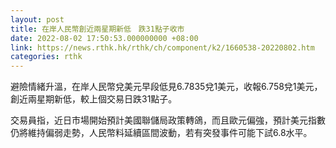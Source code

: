 ```yaml
---
layout: post
title: 在岸人民幣創近兩星期新低　跌31點子收市
date: 2022-08-02 17:50:53.000000000 +08:00
link: https://news.rthk.hk/rthk/ch/component/k2/1660538-20220802.htm
categories: rthk
---
```


避險情緒升溫，在岸人民幣兌美元早段低見6.7835兌1美元，收報6.758兌1美元，創近兩星期新低，較上個交易日跌31點子。

交易員指，近日市場開始預計美國聯儲局政策轉鴿，而且歐元偏強，預計美元指數仍將維持偏弱走勢，人民幣料延續區間波動，若有突發事件可能下試6.8水平。
